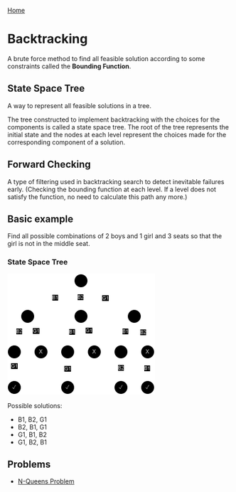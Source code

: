 [Home](../../README.md)

# Backtracking

A brute force method to find all feasible solution according to some constraints called the **Bounding Function**.

## State Space Tree

A way to represent all feasible solutions in a tree.

The tree constructed to implement backtracking with the choices for the components is called a state space tree. The root of the tree represents the initial state and the nodes at each level represent the choices made for the corresponding component of a solution.

## Forward Checking

A type of filtering used in backtracking search to detect inevitable failures early. (Checking the bounding function at each level. If a level does not satisfy the function, no need to calculate this path any more.)

## Basic example

Find all possible combinations of 2 boys and 1 girl and 3 seats so that the girl is not in the middle seat.

### State Space Tree

![state-space-tree](../../assets/backtracking-example.png)

Possible solutions:

- B1, B2, G1
- B2, B1, G1
- G1, B1, B2
- G1, B2, B1

## Problems

- [N-Queens Problem](../implementations/n-queens-problem.md)
